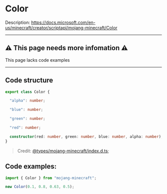 # Color

Description: https://docs.microsoft.com/en-us/minecraft/creator/scriptapi/mojang-minecraft/Color

-----
⚠ This page needs more infomation ⚠
-----
This page lacks code examples

----

## Code structure

```ts
export class Color {

  "alpha": number;

  "blue": number;

  "green": number;

  "red": number;

  constructor(red: number, green: number, blue: number, alpha: number);
}
```

> Credit: [@types/mojang-minecraft/index.d.ts](https://github.com/DefinitelyTyped/DefinitelyTyped/blob/master/types/mojang-minecraft/index.d.ts);

## Code examples:

```js
import { Color } from "mojang-minecraft";

new Color(0.1, 0.8, 0.63, 0.5);
```